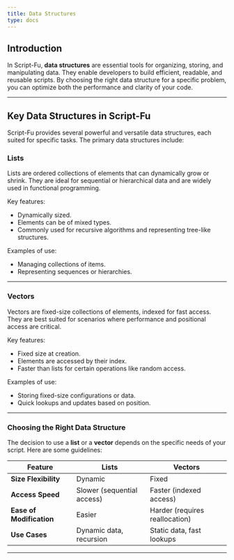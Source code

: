 ```yaml
---
title: Data Structures
type: docs
---
```


## Introduction

In Script-Fu, **data structures** are essential tools for organizing, storing, and manipulating data. They enable developers to build efficient, readable, and reusable scripts. By choosing the right data structure for a specific problem, you can optimize both the performance and clarity of your code.

---

## Key Data Structures in Script-Fu

Script-Fu provides several powerful and versatile data structures, each suited for specific tasks. The primary data structures include:

### Lists
Lists are ordered collections of elements that can dynamically grow or shrink. They are ideal for sequential or hierarchical data and are widely used in functional programming.

Key features:
- Dynamically sized.
- Elements can be of mixed types.
- Commonly used for recursive algorithms and representing tree-like structures.

Examples of use:
- Managing collections of items.
- Representing sequences or hierarchies.

---

### Vectors
Vectors are fixed-size collections of elements, indexed for fast access. They are best suited for scenarios where performance and positional access are critical.

Key features:
- Fixed size at creation.
- Elements are accessed by their index.
- Faster than lists for certain operations like random access.

Examples of use:
- Storing fixed-size configurations or data.
- Quick lookups and updates based on position.

---

### Choosing the Right Data Structure

The decision to use a **list** or a **vector** depends on the specific needs of your script. Here are some guidelines:

| Feature                 | Lists                        | Vectors                        |
|-------------------------|------------------------------|--------------------------------|
| **Size Flexibility**    | Dynamic                     | Fixed                         |
| **Access Speed**        | Slower (sequential access)  | Faster (indexed access)       |
| **Ease of Modification**| Easier                      | Harder (requires reallocation)|
| **Use Cases**           | Dynamic data, recursion     | Static data, fast lookups     |

---
